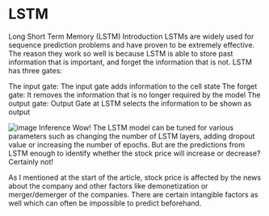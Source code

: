 # LSTM
Long Short Term Memory (LSTM)
Introduction
LSTMs are widely used for sequence prediction problems and have proven to be extremely effective. The reason they work so well is because LSTM is able to store past information that is important, and forget the information that is not. LSTM has three gates:

The input gate: The input gate adds information to the cell state
The forget gate: It removes the information that is no longer required by the model
The output gate: Output Gate at LSTM selects the information to be shown as output

![image](https://user-images.githubusercontent.com/88703228/128816249-d96b2643-9336-4d18-b212-5a75ad491bec.png)
Inference
Wow! The LSTM model can be tuned for various parameters such as changing the number of LSTM layers, adding dropout value or increasing the number of epochs. But are the predictions from LSTM enough to identify whether the stock price will increase or decrease? Certainly not!

As I mentioned at the start of the article, stock price is affected by the news about the company and other factors like demonetization or merger/demerger of the companies. There are certain intangible factors as well which can often be impossible to predict beforehand.
